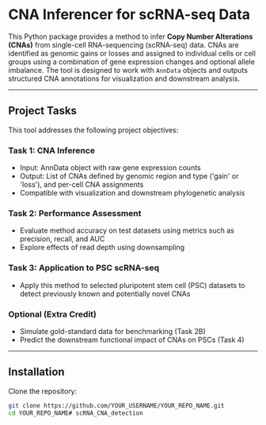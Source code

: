 # CNA Inferencer for scRNA-seq Data

This Python package provides a method to infer **Copy Number Alterations (CNAs)** from single-cell RNA-sequencing (scRNA-seq) data. CNAs are identified as genomic gains or losses and assigned to individual cells or cell groups using a combination of gene expression changes and optional allele imbalance. The tool is designed to work with `AnnData` objects and outputs structured CNA annotations for visualization and downstream analysis.

---

## Project Tasks

This tool addresses the following project objectives:

### Task 1: CNA Inference
- Input: AnnData object with raw gene expression counts
- Output: List of CNAs defined by genomic region and type ('gain' or 'loss'), and per-cell CNA assignments
- Compatible with visualization and downstream phylogenetic analysis

### Task 2: Performance Assessment
- Evaluate method accuracy on test datasets using metrics such as precision, recall, and AUC
- Explore effects of read depth using downsampling

### Task 3: Application to PSC scRNA-seq
- Apply this method to selected pluripotent stem cell (PSC) datasets to detect previously known and potentially novel CNAs

### Optional (Extra Credit)
- Simulate gold-standard data for benchmarking (Task 2B)
- Predict the downstream functional impact of CNAs on PSCs (Task 4)

---

## Installation

Clone the repository:
```bash
git clone https://github.com/YOUR_USERNAME/YOUR_REPO_NAME.git
cd YOUR_REPO_NAME# scRNA_CNA_detection
